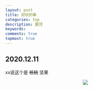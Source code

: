 ```yaml
---
layout: post
title: 好玩的事
categories: top
description: 置顶
keywords: 
comments: true
topmost: true
---
```


## 2020.12.11

xx说这个是 ~~核桃~~ 坚果

<div align="center">
   <img src="https://MAO202012.github.io/images/interesting/2020.12.11.jpg" style="zoom:100%" />
</div>

